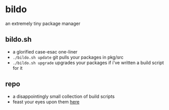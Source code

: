 # bildo
an extremely tiny package manager

## bildo.sh
- a glorified case-esac one-liner
- ```./bildo.sh update``` git pulls your packages in pkg/src
- ```./bildo.sh upgrade``` upgrades your packages if i've written a build script for it

## repo
- a disappointingly small collection of build scripts
- feast your eyes upon them <a href="https://github.com/draumaz/bildo/tree/main/pkg/repo">here</a>
